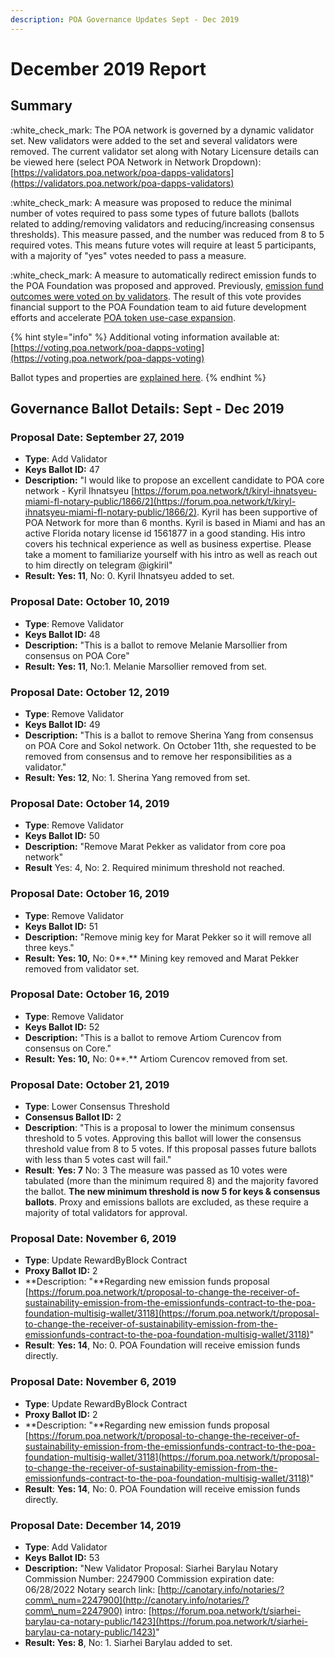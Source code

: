 ```yaml
---
description: POA Governance Updates Sept - Dec 2019
---
```


# December 2019 Report

## Summary

:white\_check\_mark: The POA network is governed by a dynamic validator set. New validators were added to the set and several validators were removed. The current validator set along with Notary Licensure details can be viewed here (select POA Network in Network Dropdown): [https://validators.poa.network/poa-dapps-validators](https://validators.poa.network/poa-dapps-validators)

:white\_check\_mark: A measure was proposed to reduce the minimal number of votes required to pass some types of future ballots (ballots related to adding/removing validators and reducing/increasing consensus thresholds). This measure passed, and the number was reduced from 8 to 5 required votes. This means future votes will require at least 5 participants, with a majority of "yes" votes needed to pass a measure.&#x20;

:white\_check\_mark:  A measure to automatically redirect emission funds to the POA Foundation was proposed and approved. Previously, [emission fund outcomes were voted on by validators](https://forum.poa.network/t/emission-funds-3-results/2957).  The result of this vote provides financial support to the POA Foundation team to aid future development efforts and accelerate [POA token use-case expansion](../../../roadmap.md#poa-token-use-case-expansion).

{% hint style="info" %}
Additional voting information available at: [https://voting.poa.network/poa-dapps-voting](https://voting.poa.network/poa-dapps-voting)

Ballot types and properties are [explained here](../ballot-type-lifecycle-and-limits.md).
{% endhint %}

## Governance Ballot Details: Sept - Dec 2019

### Proposal Date: September 27, 2019

* **Type**: Add Validator
* **Keys Ballot ID:** 47
* **Description:** "I would like to propose an excellent candidate to POA core network - Kyril Ihnatsyeu [https://forum.poa.network/t/kiryl-ihnatsyeu-miami-fl-notary-public/1866/2](https://forum.poa.network/t/kiryl-ihnatsyeu-miami-fl-notary-public/1866/2). Kyril has been supportive of POA Network for more than 6 months. Kyril is based in Miami and has an active Florida notary license id 1561877 in a good standing. His intro covers his technical experience as well as business expertise. Please take a moment to familiarize yourself with his intro as well as reach out to him directly on telegram @igkiril"
* **Result: Yes: 11**, No: 0. Kyril Ihnatsyeu added to set.&#x20;

### Proposal Date: October 10, 2019

* **Type**: Remove Validator
* **Keys Ballot ID:** 48
* **Description:** "This is a ballot to remove Melanie Marsollier from consensus on POA Core"
* **Result: Yes: 11**, No:1. Melanie Marsollier removed from set.

### Proposal Date: October 12, 2019

* **Type**: Remove Validator
* **Keys Ballot ID:** 49
* **Description:** "This is a ballot to remove Sherina Yang from consensus on POA Core and Sokol network. On October 11th, she requested to be removed from consensus and to remove her responsibilities as a validator."
* **Result: Yes: 12**, No: 1. Sherina Yang removed from set.

### Proposal Date: October 14, 2019

* **Type**: Remove Validator
* **Keys Ballot ID:** 50
* **Description:** "Remove Marat Pekker as validator from core poa network"
* **Result** Yes: 4, No: 2. Required minimum threshold not reached.

### Proposal Date: October 16, 2019

* **Type**: Remove Validator
* **Keys Ballot ID:** 51
* **Description:** "Remove minig key for Marat Pekker so it will remove all three keys."
* **Result: Yes: 10,** No: 0**.** Mining key removed and Marat Pekker removed from validator set.

### Proposal Date: October 16, 2019

* **Type**: Remove Validator
* **Keys Ballot ID:** 52
* **Description:** "This is a ballot to remove Artiom Curencov from consensus on Core."
* **Result: Yes: 10,** No: 0**.** Artiom Curencov removed from set.

### Proposal Date: October 21, 2019

* **Type**: Lower Consensus Threshold
* **Consensus Ballot ID:** 2
* **Description**: "This is a proposal to lower the minimum consensus threshold to 5 votes. Approving this ballot will lower the consensus threshold value from 8 to 5 votes. If this proposal passes future ballots with less than 5 votes cast will fail."
* **Result**: **Yes: 7** No: 3 The measure was passed as 10 votes were tabulated (more than the minimum required 8) and the majority favored the ballot. **The new minimum threshold is now 5 for keys & consensus ballots**. Proxy and emissions ballots are excluded, as these require a majority of total validators for approval.

### Proposal Date: November 6, 2019

* **Type**: Update RewardByBlock Contract
* **Proxy Ballot ID:** 2
* **Description: "**Regarding new emission funds proposal [https://forum.poa.network/t/proposal-to-change-the-receiver-of-sustainability-emission-from-the-emissionfunds-contract-to-the-poa-foundation-multisig-wallet/3118](https://forum.poa.network/t/proposal-to-change-the-receiver-of-sustainability-emission-from-the-emissionfunds-contract-to-the-poa-foundation-multisig-wallet/3118)"
* **Result**: **Yes: 14**, No: 0. POA Foundation will receive emission funds directly.

### Proposal Date: November 6, 2019

* **Type**: Update RewardByBlock Contract
* **Proxy Ballot ID:** 2
* **Description: "**Regarding new emission funds proposal [https://forum.poa.network/t/proposal-to-change-the-receiver-of-sustainability-emission-from-the-emissionfunds-contract-to-the-poa-foundation-multisig-wallet/3118](https://forum.poa.network/t/proposal-to-change-the-receiver-of-sustainability-emission-from-the-emissionfunds-contract-to-the-poa-foundation-multisig-wallet/3118)"
* **Result**: **Yes: 14**, No: 0. POA Foundation will receive emission funds directly.

### Proposal Date: December 14, 2019

* **Type**: Add Validator
* **Keys Ballot ID:** 53
* **Description:** "New Validator Proposal: Siarhei Barylau Notary Commission Number: 2247900 Commission expiration date: 06/28/2022 Notary search link: [http://canotary.info/notaries/?comm\_num=2247900](http://canotary.info/notaries/?comm\_num=2247900) intro: [https://forum.poa.network/t/siarhei-barylau-ca-notary-public/1423](https://forum.poa.network/t/siarhei-barylau-ca-notary-public/1423)"
* **Result: Yes: 8**, No: 1. Siarhei Barylau added to set.&#x20;
